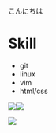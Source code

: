 こんにちは
# Skill
- git
- linux
- vim
- html/css
<!-- <img src="https://skillicons.dev/icons?i=git,html,css,windows,apple,linux,arch,vim" />-->


<img src="https://github-readme-stats.vercel.app/api?username=naoya0117&&show_icons=true" /><img src="https://github-readme-stats.vercel.app/api/top-langs/?username=naoya0117&hide=Vim%20Script&langs_count=10&layout=compact" />

<img src="https://github-profile-trophy.vercel.app/?username=naoya0117" />


